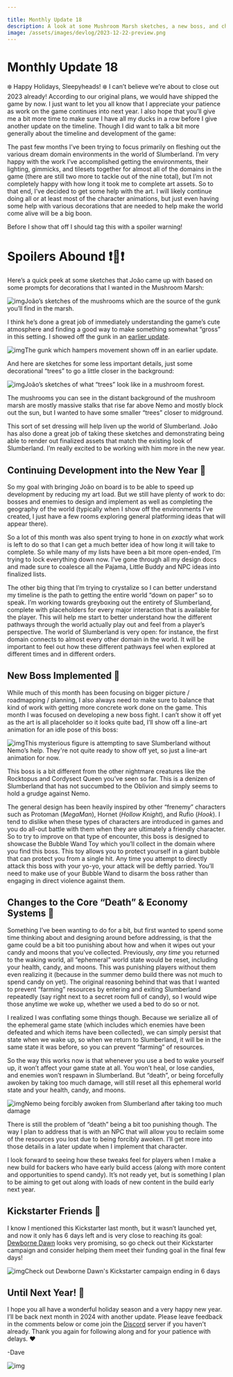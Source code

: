 ```yaml
---

title: Monthly Update 18
description: A look at some Mushroom Marsh sketches, a new boss, and changes to the candy economy.
image: /assets/images/devlog/2023-12-22-preview.png
---
```


# Monthly Update 18 

❄️ Happy Holidays, Sleepyheads! ❄️ I can’t believe we’re about to close out 2023 already! According to our original plans, we would have shipped the game by now. I just want to let you all know that I appreciate your patience as work on the game continues into next year. I also hope that you’ll give me a bit more time to make sure I have all my ducks in a row before I give another update on the timeline. Though I did want to talk a bit more generally about the timeline and development of the game:

The past few months I’ve been trying to focus primarily on fleshing out the various dream domain environments in the world of Slumberland. I’m very happy with the work I’ve accomplished getting the environments, their lighting, gimmicks, and tilesets together for almost all of the domains in the game (there are still two more to tackle out of the nine total), but I’m not completely happy with how long it took me to complete art assets. So to that end, I’ve decided to get some help with the art. I will likely continue doing all or at least most of the character animations, but just even having some help with various decorations that are needed to help make the world come alive will be a big boon.

Before I show that off I should tag this with a spoiler warning!



# Spoilers Abound ❗🙈❗



Here’s a quick peek at some sketches that João came up with based on some prompts for decorations that I wanted in the Mushroom Marsh:

![img](https://i.kickstarter.com/assets/043/450/800/e62918476b8887c28bb4789eb5cfdbeb_original.png?fit=scale-down&origin=ugc&width=700&sig=xP4N9j9HNh5c6aHDWiGWtUFiW%2B7fF8fdxwYfM0qs1QU%3D)João’s sketches of the mushrooms which are the source of the gunk you’ll find in the marsh.

I think he’s done a great job of immediately understanding the game’s cute atmosphere and finding a good way to make something somewhat “gross” in this setting. I showed off the gunk in an [earlier update](https://www.kickstarter.com/projects/diesoft/little-nemo/posts/3893024).

![img](https://i.kickstarter.com/assets/043/450/807/5254882174625cee74f68c22ade2b86a_original.gif?fit=scale-down&origin=ugc&q=92&width=700&sig=MelBSdAIU8zCW3vkRuNQwISGjpmp9CNhEsV8j42hc5s%3D)The gunk which hampers movement shown off in an earlier update.

And here are sketches for some less important details, just some decorational “trees” to go a little closer in the background:

![img](https://i.kickstarter.com/assets/043/450/812/8253b9a4033e17df64c2cae5d211798d_original.png?fit=scale-down&origin=ugc&width=700&sig=SZx27xbi4WWKDd%2BvGqpzbloou6RmdIw19t0jeyBIoTk%3D)João’s sketches of what “trees” look like in a mushroom forest.

The mushrooms you can see in the distant background of the mushroom marsh are mostly massive stalks that rise far above Nemo and mostly block out the sun, but I wanted to have some smaller “trees”  closer to midground.

This sort of set dressing will help liven up the world of Slumberland. João has also done a great job of taking these sketches and demonstrating being able to render out finalized assets that match the existing look of Slumberland. I’m really excited to be working with him more in the new year.



## Continuing Development into the New Year 💪

So my goal with bringing João on board is to be able to speed up development by reducing my art load. But we still have plenty of work to do: bosses and enemies to design and implement as well as completing the geography of the world (typically when I show off the environments I’ve created, I just have a few rooms exploring general platforming ideas that will appear there).

So a lot of this month was also spent trying to hone in on *exactly* what work is left to do so that I can get a much better idea of how long it will take to complete. So while many of my lists have been a bit more open-ended, I’m trying to lock everything down now. I’ve gone through all my design docs and made sure to coalesce all the Pajama, Little Buddy and NPC ideas into finalized lists.

The other big thing that I’m trying to crystalize so I can better understand my timeline is the path to getting the entire world “down on paper” so to speak. I’m working towards greyboxing out the entirety of Slumberland, complete with placeholders for every major interaction that is available for the player. This will help me start to better understand how the different pathways through the world actually play out and feel from a player’s perspective. The world of Slumberland is very open: for instance, the first domain connects to almost every other domain in the world. It will be important to feel out how these different pathways feel when explored at different times and in different orders.



## New Boss Implemented 👹

While much of this month has been focusing on bigger picture / roadmapping / planning, I also always need to make sure to balance that kind of work with getting more concrete work done on the game. This month I was focused on developing a new boss fight. I can’t show it off yet as the art is all placeholder so it looks quite bad, I’ll show off a line-art animation for an idle pose of this boss:

![img](https://i.kickstarter.com/assets/043/450/824/782c859e5c468d7da26b4226833281bd_original.gif?fit=scale-down&origin=ugc&q=92&width=700&sig=QXsqypnfGwOBwyKc%2BXtTbAzIzdrQX%2BzHHAnol2vUh7Q%3D)This mysterious figure is attempting to save Slumberland without Nemo’s help. They're not quite ready to show off yet, so just a line-art animation for now.

This boss is a bit different from the other nightmare creatures like the Rocktopus and Cordysect Queen you’ve seen so far. This is a denizen of Slumberland that has not succumbed to the Oblivion and simply seems to hold a grudge against Nemo.

The general design has been heavily inspired by other “frenemy” characters such as Protoman (*MegaMan*), Hornet (*Hollow Knight*), and Rufio (*Hook*). I tend to dislike when these types of characters are introduced in games and you do all-out battle with them when they are ultimately a friendly character. So to try to improve on that type of encounter, this boss is designed to showcase the Bubble Wand Toy which you’ll collect in the domain where you find this boss. This toy allows you to protect yourself in a giant bubble that can protect you from a single hit. Any time you attempt to directly attack this boss with your yo-yo, your attack will be deftly parried. You’ll need to make use of your Bubble Wand to disarm the boss rather than engaging in direct violence against them.



## Changes to the Core “Death” & Economy Systems 🍬

Something I’ve been wanting to do for a bit, but first wanted to spend some time thinking about and designing around before addressing, is that the game could be a bit too punishing about how and when it wipes out your candy and moons that you’ve collected. Previously, *any time* you returned to the waking world, all “ephemeral” world state would be reset, including your health, candy, and moons. This was punishing players without them even realizing it (because in the summer demo build there was not much to spend candy on yet). The original reasoning behind that was that I wanted to prevent “farming” resources by entering and exiting Slumberland repeatedly (say right next to a secret room full of candy), so I would wipe those anytime we woke up, whether we used a bed to do so or not.

I realized I was conflating some things though. Because we serialize all of the ephemeral game state (which includes which enemies have been defeated and which items have been collected), we can simply persist that state when we wake up, so when we return to Slumberland, it will be in the same state it was before, so you can prevent “farming” of resources.

So the way this works now is that whenever you use a bed to wake yourself up, it won’t affect your game state at all. You won’t heal, or lose candies, and enemies won’t respawn in Slumberland. But “death”, or being forcefully awoken by taking too much damage, will still reset all this ephemeral world state and your health, candy, and moons.

![img](https://i.kickstarter.com/assets/043/450/835/b02c935606ea2f91224238aa6ce4aee0_original.png?fit=scale-down&origin=ugc&width=700&sig=G%2BB5xY9%2FGewcsmLoXhvvfj4cB6qZAdURc67%2FWXjc8Ac%3D)Nemo being forcibly awoken from Slumberland after taking too much damage

There is still the problem of “death” being a bit too punishing though. The way I plan to address that is with an NPC that will allow you to reclaim some of the resources you lost due to being forcibly awoken. I’ll get more into those details in a later update when I implement that character.

I look forward to seeing how these tweaks feel for players when I make a new build for backers who have early build access (along with more content and opportunities to spend candy). It’s not ready yet, but is something I plan to be aiming to get out along with loads of new content in the build early next year.



## Kickstarter Friends 💚

I know I mentioned this Kickstarter last month, but it wasn’t launched yet, and now it only has 6 days left and is very close to reaching its goal: [Dewborne Dawn](https://www.kickstarter.com/projects/dewbornedawn/dewborne-dawn-an-action-adventure-metroidvania) looks very promising, so go check out their Kickstarter campaign and consider helping them meet their funding goal in the final few days!

![img](https://i.kickstarter.com/assets/043/450/855/91c20f9841ac48906943dcb4cc2030b5_original.png?fit=scale-down&origin=ugc&width=700&sig=fn2UzzjBJDvhGCkzVE5m1eSWnGEF%2FN5XtK7%2BUgiwDZ0%3D)Check out Dewborne Dawn's Kickstarter campaign ending in 6 days



## Until Next Year! 🍾

I hope you all have a wonderful holiday season and a very happy new year. I’ll be back next month in 2024 with another update. Please leave feedback in the comments below or come join the [Discord](https://discord.com/invite/9NymgSJAVp) server if you haven't already. Thank you again for following along and for your patience with delays. ❤️

-Dave

![img](https://i.kickstarter.com/assets/043/450/881/04ba5a133d19bb67bf98705b85e10f7a_original.png?fit=scale-down&origin=ugc&width=700&sig=KxvrQCAHEtYgEsfGnH9LMY3EZCKIda3ZHfviDfhRAY0%3D)

